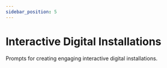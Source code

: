 ```yaml
---
sidebar_position: 5
---
```


# Interactive Digital Installations

Prompts for creating engaging interactive digital installations.
